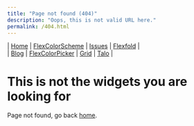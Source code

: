 ```yaml
---
title: "Page not found (404)"
description: "Oops, this is not valid URL here."
permalink: /404.html
---
```


| [Home](https://rydmike.com) | [FlexColorScheme](colorscheme) | [Issues](issues) | [Flexfold](flexfold) |  
| [Blog](blog)                | [FlexColorPicker](colorpicker) | [Grid](gridview) | [Talo](talo)         |

# This is not the widgets you are looking for

Page not found, go back [home](https://rydmike.com).
